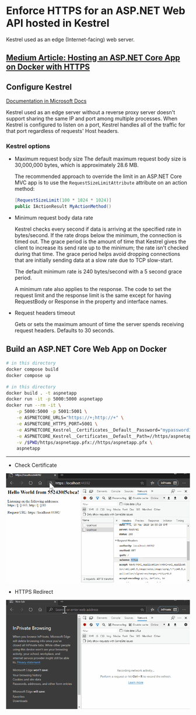 # Enforce HTTPS for an ASP.NET Web API hosted in Kestrel

Kestrel used as an edge (Internet-facing) web server.

## [Medium Article: Hosting an ASP.NET Core App on Docker with HTTPS](https://codeburst.io/hosting-an-asp-net-core-app-on-docker-with-https-642cde4f04e8)

## Configure Kestrel

[Documentation in Microsoft Docs](https://docs.microsoft.com/en-us/aspnet/core/fundamentals/servers/kestrel)

Kestrel used as an edge server without a reverse proxy server doesn't support sharing the same IP and port among multiple processes. When Kestrel is configured to listen on a port, Kestrel handles all of the traffic for that port regardless of requests' Host headers.

### Kestrel options

- Maximum request body size
  The default maximum request body size is 30,000,000 bytes, which is approximately 28.6 MB.

  The recommended approach to override the limit in an ASP.NET Core MVC app is to use the `RequestSizeLimitAttribute` attribute on an action method:

  ```csharp
  [RequestSizeLimit(100 * 1024 * 1024)]
  public IActionResult MyActionMethod()
  ```

- Minimum request body data rate

  Kestrel checks every second if data is arriving at the specified rate in bytes/second. If the rate drops below the minimum, the connection is timed out. The grace period is the amount of time that Kestrel gives the client to increase its send rate up to the minimum; the rate isn't checked during that time. The grace period helps avoid dropping connections that are initially sending data at a slow rate due to TCP slow-start.

  The default minimum rate is 240 bytes/second with a 5 second grace period.

  A minimum rate also applies to the response. The code to set the request limit and the response limit is the same except for having RequestBody or Response in the property and interface names.

- Request headers timeout

  Gets or sets the maximum amount of time the server spends receiving request headers. Defaults to 30 seconds.

## Build an ASP.NET Core Web App on Docker

```bash
# in this directory
docker compose build
docker compose up
```

```bash
# in this directory
docker build . -t aspnetapp
docker run -it -p 5000:5000 aspnetapp
docker run --rm -it \
    -p 5000:5000 -p 5001:5001 \
    -e ASPNETCORE_URLS="https://+;http://+" \
    -e ASPNETCORE_HTTPS_PORT=5001 \
    -e ASPNETCORE_Kestrel__Certificates__Default__Password="mypassword123" \
    -e ASPNETCORE_Kestrel__Certificates__Default__Path=//https/aspnetapp.pfx \
    -v /$PWD/https/aspnetapp.pfx://https/aspnetapp.pfx \
    aspnetapp

```

---

- Check Certificate

![ssl certificate localhost](./ssl-certificate-localhost.gif)

- HTTPS Redirect

![HTTPS redirect](./https-redirect.gif)
